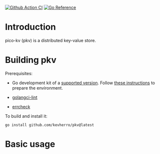 [![Github Action CI](https://github.com/kevherro/pkv/workflows/ci/badge.svg)](https://github.com/kevherro/pkv/actions)
[![Go Reference](https://pkg.go.dev/badge/github.com/google/pkv/profile.svg)](https://pkg.go.dev/github.com/google/pkv/profile)

# Introduction

pico-kv (pkv) is a distributed key-value store.

# Building pkv

Prerequisites:

- Go development kit of a [supported version](https://golang.org/doc/devel/release.html#policy).
  Follow [these instructions](http://golang.org/doc/code.html) to prepare
  the environment.

- [golangci-lint](https://github.com/golangci/golangci-lint)

- [errcheck](https://github.com/kisielk/errcheck)

To build and install it:

    go install github.com/kevherro/pkv@latest

# Basic usage

